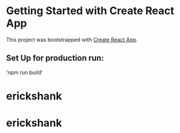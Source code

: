 # Getting Started with Create React App

This project was bootstrapped with [Create React App](https://github.com/facebook/create-react-app).

## Set Up for production run:
'npm run build'
# erickshank
# erickshank
